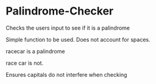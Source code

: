 # Palindrome-Checker
Checks the users input to see if it is a palindrome

Simple function to be used. Does not account for spaces.

racecar is a palindrome

race car is not. 

Ensures capitals do not interfere when checking